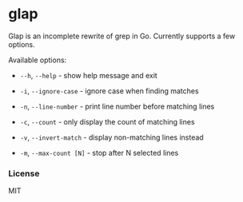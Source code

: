 # glap

Glap is an incomplete rewrite of grep in Go. Currently supports a few options.

Available options:

- `--h`, `--help`                - show help message and exit

-  `-i`, `--ignore-case`         - ignore case when finding matches

-  `-n`, `--line-number`         - print line number before matching lines

-  `-c`, `--count`               - only display the count of matching lines

-  `-v`, `--invert-match`        - display non-matching lines instead

-  `-m`, `--max-count [N]`           - stop after N selected lines

### License

MIT
